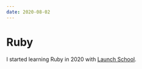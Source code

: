 ```yaml
---
date: 2020-08-02
---
```


# Ruby

I started learning Ruby in 2020 with [Launch
School](https://launchschool.com/).


